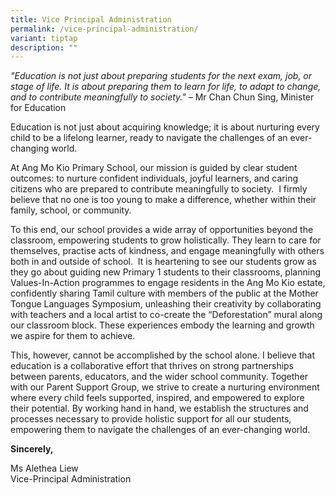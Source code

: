 ```yaml
---
title: Vice Principal Administration
permalink: /vice-principal-administration/
variant: tiptap
description: ""
---
```

<p><em>"Education is not just about preparing students for the next exam, job, or stage of life. It is about preparing them to learn for life, to adapt to change, and to contribute meaningfully to society." – </em>Mr
Chan Chun Sing, Minister for Education</p>
<p></p>
<p>Education is not just about acquiring knowledge; it is about nurturing
every child to be a lifelong learner, ready to navigate the challenges
of an ever-changing world.</p>
<p></p>
<p>At Ang Mo Kio Primary School, our mission is guided by clear student outcomes:
to nurture confident individuals, joyful learners, and caring citizens
who are prepared to contribute meaningfully to society.&nbsp; I firmly
believe that no one is too young to make a difference, whether within their
family, school, or community.</p>
<p></p>
<p>To this end, our school provides a wide array of opportunities beyond
the classroom, empowering students to grow holistically. They learn to
care for themselves, practise acts of kindness, and engage meaningfully
with others both in and outside of school.&nbsp; It is heartening to see
our students grow as they go about guiding new Primary 1 students to their
classrooms, planning Values-In-Action programmes to engage residents in
the Ang Mo Kio estate, confidently sharing Tamil culture with members of
the public at the Mother Tongue Languages Symposium, unleashing their creativity
by collaborating with teachers and a local artist to co-create the “Deforestation”
mural along our classroom block. These experiences embody the learning
and growth we aspire for them to achieve.</p>
<p></p>
<p>This, however, cannot be accomplished by the school alone. I believe that
education is a collaborative effort that thrives on strong partnerships
between parents, educators, and the wider school community. Together with
our Parent Support Group, we strive to create a nurturing environment where
every child feels supported, inspired, and empowered to explore their potential.
By working hand in hand, we establish the structures and processes necessary
to provide holistic support for all our students, empowering them to navigate
the challenges of an ever-changing world.</p>
<p></p>
<p><strong>Sincerely,</strong>
</p>
<p>Ms Alethea Liew
<br>Vice-Principal Administration</p>